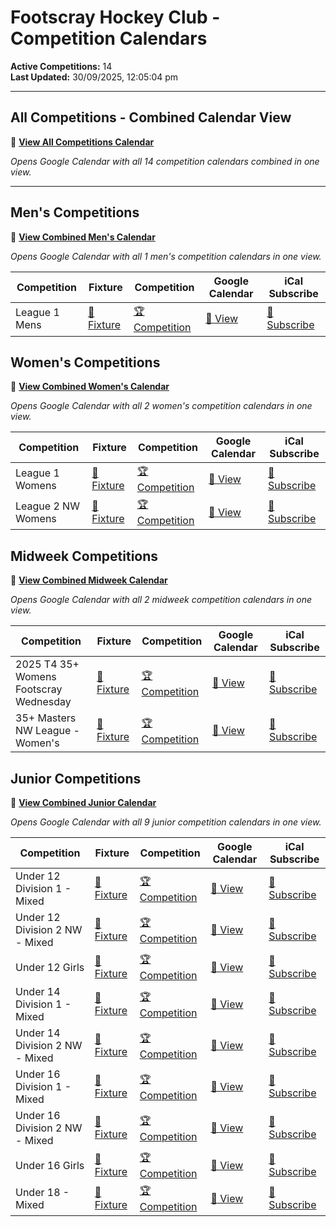 # Footscray Hockey Club - Competition Calendars

**Active Competitions:** 14  
**Last Updated:** 30/09/2025, 12:05:04 pm  

---

## All Competitions - Combined Calendar View

📅 **<a href="https://calendar.google.com/calendar/embed?height=600&wkst=2&ctz=Australia%2FMelbourne&showPrint=0&showTz=0&src=e5b4e34ae8aa71f8f86178b195b908ccdc38cd5694eb4a468b467aa8d67f4f0a%40group.calendar.google.com&src=d1b49e075ba05119dc13e51eba84549f50045b195577beb97286e200dc574dab%40group.calendar.google.com&src=de176a7d8a94cda770a6c10467e10dffc86ac14f6762693b195d002bb13895e1%40group.calendar.google.com&src=a1dd7d3ae24165be6fc0f2c097f3ab3fab127282c078e0fbe9975da4969f2cfb%40group.calendar.google.com&src=15353587bd4dd21c88b7479be13e5daf847d6ed6a834eee0c433d03fe37fcca4%40group.calendar.google.com&src=0c06381c76848567adb2436e32c6705ca890455a25aa8eb54e365ec8cee8ccb7%40group.calendar.google.com&src=d63fae54c2022ba156f0cbdc7d0154f96834c7bcc6c785929330d143cccfd7aa%40group.calendar.google.com&src=66a46ace7c27e5f96e5ac594a62541c742470c490dad18fae266d1aa001517a9%40group.calendar.google.com&src=d0e8ec50cadbb8066baee440e72bfcf7e3abfa0122f5e58211ac3ddd1f6bc772%40group.calendar.google.com&src=9c199f8c15d051e8f7308e6d73d0873279a56857063871ad377e981723b64c7c%40group.calendar.google.com&src=64e8e1fa75c6ea385a79d22b57055333e5587b42078746ee07bf5c92b9b68469%40group.calendar.google.com&src=25fa2cf226e191fa9317e18473156cf97e3a7704c68cc800aecd0d22f862ec5b%40group.calendar.google.com&src=62af74be3c33ecb4259d40e3932de58266765e1918eea5e8eb1aaeabf95eab52%40group.calendar.google.com&src=198a856bffaad81af4ee724b46b689b455c83d53bddb82e9a3f5a085895e8412%40group.calendar.google.com&src=8907e08af2f302907eb1a02984cb644c26d3a7e012b6713d8f1b39823e3980c1%40group.calendar.google.com&color=%23616161&color=%23285F9B&color=%23D50000&color=%23D50000&color=%23008000&color=%23008000&color=%23FF8C00&color=%23FF8C00&color=%23FF8C00&color=%23FF8C00&color=%23FF8C00&color=%23FF8C00&color=%23FF8C00&color=%23FF8C00&color=%23FF8C00" target="_blank">View All Competitions Calendar</a>**

*Opens Google Calendar with all 14 competition calendars combined in one view.*

---

## Men's Competitions

📅 **<a href="https://calendar.google.com/calendar/embed?height=600&wkst=2&ctz=Australia%2FMelbourne&showPrint=0&showTz=0&src=e5b4e34ae8aa71f8f86178b195b908ccdc38cd5694eb4a468b467aa8d67f4f0a%40group.calendar.google.com&src=d1b49e075ba05119dc13e51eba84549f50045b195577beb97286e200dc574dab%40group.calendar.google.com&color=%23616161&color=%23285F9B" target="_blank">View Combined Men's Calendar</a>**

*Opens Google Calendar with all 1 men's competition calendars in one view.*

| Competition | Fixture | Competition | Google Calendar | iCal Subscribe |
|-------------|----------|-------------|----------|----------------|
| League 1 Mens | <a href="https://www.hockeyvictoria.org.au/games/team/23987/375022" target="_blank">🏑 Fixture</a> | <a href="https://www.hockeyvictoria.org.au/games/23987/39698" target="_blank">🏆 Competition</a> | <a href="https://calendar.google.com/calendar/embed?src=d1b49e075ba05119dc13e51eba84549f50045b195577beb97286e200dc574dab%40group.calendar.google.com" target="_blank">📅 View</a> | <a href="https://calendar.google.com/calendar/ical/d1b49e075ba05119dc13e51eba84549f50045b195577beb97286e200dc574dab%40group.calendar.google.com/public/basic.ics" target="_blank">📲 Subscribe</a> |


## Women's Competitions

📅 **<a href="https://calendar.google.com/calendar/embed?height=600&wkst=2&ctz=Australia%2FMelbourne&showPrint=0&showTz=0&src=e5b4e34ae8aa71f8f86178b195b908ccdc38cd5694eb4a468b467aa8d67f4f0a%40group.calendar.google.com&src=de176a7d8a94cda770a6c10467e10dffc86ac14f6762693b195d002bb13895e1%40group.calendar.google.com&src=a1dd7d3ae24165be6fc0f2c097f3ab3fab127282c078e0fbe9975da4969f2cfb%40group.calendar.google.com&color=%23616161&color=%23285F9B&color=%23285F9B" target="_blank">View Combined Women's Calendar</a>**

*Opens Google Calendar with all 2 women's competition calendars in one view.*

| Competition | Fixture | Competition | Google Calendar | iCal Subscribe |
|-------------|----------|-------------|----------|----------------|
| League 1 Womens | <a href="https://www.hockeyvictoria.org.au/games/team/23987/375029" target="_blank">🏑 Fixture</a> | <a href="https://www.hockeyvictoria.org.au/games/23987/39696" target="_blank">🏆 Competition</a> | <a href="https://calendar.google.com/calendar/embed?src=de176a7d8a94cda770a6c10467e10dffc86ac14f6762693b195d002bb13895e1%40group.calendar.google.com" target="_blank">📅 View</a> | <a href="https://calendar.google.com/calendar/ical/de176a7d8a94cda770a6c10467e10dffc86ac14f6762693b195d002bb13895e1%40group.calendar.google.com/public/basic.ics" target="_blank">📲 Subscribe</a> |
| League 2 NW Womens | <a href="https://www.hockeyvictoria.org.au/games/team/23987/375038" target="_blank">🏑 Fixture</a> | <a href="https://www.hockeyvictoria.org.au/games/23987/39699" target="_blank">🏆 Competition</a> | <a href="https://calendar.google.com/calendar/embed?src=a1dd7d3ae24165be6fc0f2c097f3ab3fab127282c078e0fbe9975da4969f2cfb%40group.calendar.google.com" target="_blank">📅 View</a> | <a href="https://calendar.google.com/calendar/ical/a1dd7d3ae24165be6fc0f2c097f3ab3fab127282c078e0fbe9975da4969f2cfb%40group.calendar.google.com/public/basic.ics" target="_blank">📲 Subscribe</a> |


## Midweek Competitions

📅 **<a href="https://calendar.google.com/calendar/embed?height=600&wkst=2&ctz=Australia%2FMelbourne&showPrint=0&showTz=0&src=e5b4e34ae8aa71f8f86178b195b908ccdc38cd5694eb4a468b467aa8d67f4f0a%40group.calendar.google.com&src=15353587bd4dd21c88b7479be13e5daf847d6ed6a834eee0c433d03fe37fcca4%40group.calendar.google.com&src=0c06381c76848567adb2436e32c6705ca890455a25aa8eb54e365ec8cee8ccb7%40group.calendar.google.com&color=%23616161&color=%23008000&color=%23008000" target="_blank">View Combined Midweek Calendar</a>**

*Opens Google Calendar with all 2 midweek competition calendars in one view.*

| Competition | Fixture | Competition | Google Calendar | iCal Subscribe |
|-------------|----------|-------------|----------|----------------|
| 2025 T4 35+ Womens Footscray Wednesday | <a href="https://www.hockeyvictoria.org.au/games/team/24044/376315" target="_blank">🏑 Fixture</a> | <a href="https://www.hockeyvictoria.org.au/games/24044/39773" target="_blank">🏆 Competition</a> | <a href="https://calendar.google.com/calendar/embed?src=15353587bd4dd21c88b7479be13e5daf847d6ed6a834eee0c433d03fe37fcca4%40group.calendar.google.com" target="_blank">📅 View</a> | <a href="https://calendar.google.com/calendar/ical/15353587bd4dd21c88b7479be13e5daf847d6ed6a834eee0c433d03fe37fcca4%40group.calendar.google.com/public/basic.ics" target="_blank">📲 Subscribe</a> |
| 35+ Masters NW League - Women's | <a href="https://www.hockeyvictoria.org.au/games/team/23987/375010" target="_blank">🏑 Fixture</a> | <a href="https://www.hockeyvictoria.org.au/games/23987/39697" target="_blank">🏆 Competition</a> | <a href="https://calendar.google.com/calendar/embed?src=0c06381c76848567adb2436e32c6705ca890455a25aa8eb54e365ec8cee8ccb7%40group.calendar.google.com" target="_blank">📅 View</a> | <a href="https://calendar.google.com/calendar/ical/0c06381c76848567adb2436e32c6705ca890455a25aa8eb54e365ec8cee8ccb7%40group.calendar.google.com/public/basic.ics" target="_blank">📲 Subscribe</a> |


## Junior Competitions

📅 **<a href="https://calendar.google.com/calendar/embed?height=600&wkst=2&ctz=Australia%2FMelbourne&showPrint=0&showTz=0&src=e5b4e34ae8aa71f8f86178b195b908ccdc38cd5694eb4a468b467aa8d67f4f0a%40group.calendar.google.com&src=d63fae54c2022ba156f0cbdc7d0154f96834c7bcc6c785929330d143cccfd7aa%40group.calendar.google.com&src=66a46ace7c27e5f96e5ac594a62541c742470c490dad18fae266d1aa001517a9%40group.calendar.google.com&src=d0e8ec50cadbb8066baee440e72bfcf7e3abfa0122f5e58211ac3ddd1f6bc772%40group.calendar.google.com&src=9c199f8c15d051e8f7308e6d73d0873279a56857063871ad377e981723b64c7c%40group.calendar.google.com&src=64e8e1fa75c6ea385a79d22b57055333e5587b42078746ee07bf5c92b9b68469%40group.calendar.google.com&src=25fa2cf226e191fa9317e18473156cf97e3a7704c68cc800aecd0d22f862ec5b%40group.calendar.google.com&src=62af74be3c33ecb4259d40e3932de58266765e1918eea5e8eb1aaeabf95eab52%40group.calendar.google.com&src=198a856bffaad81af4ee724b46b689b455c83d53bddb82e9a3f5a085895e8412%40group.calendar.google.com&src=8907e08af2f302907eb1a02984cb644c26d3a7e012b6713d8f1b39823e3980c1%40group.calendar.google.com&color=%23616161&color=%23FF8C00&color=%23FF8C00&color=%23FF8C00&color=%23FF8C00&color=%23FF8C00&color=%23FF8C00&color=%23FF8C00&color=%23FF8C00&color=%23FF8C00" target="_blank">View Combined Junior Calendar</a>**

*Opens Google Calendar with all 9 junior competition calendars in one view.*

| Competition | Fixture | Competition | Google Calendar | iCal Subscribe |
|-------------|----------|-------------|----------|----------------|
| Under 12 Division 1 - Mixed | <a href="https://www.hockeyvictoria.org.au/games/team/23988/375065" target="_blank">🏑 Fixture</a> | <a href="https://www.hockeyvictoria.org.au/games/23988/39704" target="_blank">🏆 Competition</a> | <a href="https://calendar.google.com/calendar/embed?src=d63fae54c2022ba156f0cbdc7d0154f96834c7bcc6c785929330d143cccfd7aa%40group.calendar.google.com" target="_blank">📅 View</a> | <a href="https://calendar.google.com/calendar/ical/d63fae54c2022ba156f0cbdc7d0154f96834c7bcc6c785929330d143cccfd7aa%40group.calendar.google.com/public/basic.ics" target="_blank">📲 Subscribe</a> |
| Under 12 Division 2 NW - Mixed | <a href="https://www.hockeyvictoria.org.au/games/team/23988/375077" target="_blank">🏑 Fixture</a> | <a href="https://www.hockeyvictoria.org.au/games/23988/39715" target="_blank">🏆 Competition</a> | <a href="https://calendar.google.com/calendar/embed?src=66a46ace7c27e5f96e5ac594a62541c742470c490dad18fae266d1aa001517a9%40group.calendar.google.com" target="_blank">📅 View</a> | <a href="https://calendar.google.com/calendar/ical/66a46ace7c27e5f96e5ac594a62541c742470c490dad18fae266d1aa001517a9%40group.calendar.google.com/public/basic.ics" target="_blank">📲 Subscribe</a> |
| Under 12 Girls | <a href="https://www.hockeyvictoria.org.au/games/team/23988/375099" target="_blank">🏑 Fixture</a> | <a href="https://www.hockeyvictoria.org.au/games/23988/39708" target="_blank">🏆 Competition</a> | <a href="https://calendar.google.com/calendar/embed?src=d0e8ec50cadbb8066baee440e72bfcf7e3abfa0122f5e58211ac3ddd1f6bc772%40group.calendar.google.com" target="_blank">📅 View</a> | <a href="https://calendar.google.com/calendar/ical/d0e8ec50cadbb8066baee440e72bfcf7e3abfa0122f5e58211ac3ddd1f6bc772%40group.calendar.google.com/public/basic.ics" target="_blank">📲 Subscribe</a> |
| Under 14 Division 1 - Mixed | <a href="https://www.hockeyvictoria.org.au/games/team/23988/375108" target="_blank">🏑 Fixture</a> | <a href="https://www.hockeyvictoria.org.au/games/23988/39705" target="_blank">🏆 Competition</a> | <a href="https://calendar.google.com/calendar/embed?src=9c199f8c15d051e8f7308e6d73d0873279a56857063871ad377e981723b64c7c%40group.calendar.google.com" target="_blank">📅 View</a> | <a href="https://calendar.google.com/calendar/ical/9c199f8c15d051e8f7308e6d73d0873279a56857063871ad377e981723b64c7c%40group.calendar.google.com/public/basic.ics" target="_blank">📲 Subscribe</a> |
| Under 14 Division 2 NW - Mixed | <a href="https://www.hockeyvictoria.org.au/games/team/23988/375119" target="_blank">🏑 Fixture</a> | <a href="https://www.hockeyvictoria.org.au/games/23988/39716" target="_blank">🏆 Competition</a> | <a href="https://calendar.google.com/calendar/embed?src=64e8e1fa75c6ea385a79d22b57055333e5587b42078746ee07bf5c92b9b68469%40group.calendar.google.com" target="_blank">📅 View</a> | <a href="https://calendar.google.com/calendar/ical/64e8e1fa75c6ea385a79d22b57055333e5587b42078746ee07bf5c92b9b68469%40group.calendar.google.com/public/basic.ics" target="_blank">📲 Subscribe</a> |
| Under 16 Division 1 - Mixed | <a href="https://www.hockeyvictoria.org.au/games/team/23988/375148" target="_blank">🏑 Fixture</a> | <a href="https://www.hockeyvictoria.org.au/games/23988/39706" target="_blank">🏆 Competition</a> | <a href="https://calendar.google.com/calendar/embed?src=25fa2cf226e191fa9317e18473156cf97e3a7704c68cc800aecd0d22f862ec5b%40group.calendar.google.com" target="_blank">📅 View</a> | <a href="https://calendar.google.com/calendar/ical/25fa2cf226e191fa9317e18473156cf97e3a7704c68cc800aecd0d22f862ec5b%40group.calendar.google.com/public/basic.ics" target="_blank">📲 Subscribe</a> |
| Under 16 Division 2 NW - Mixed | <a href="https://www.hockeyvictoria.org.au/games/team/23988/375159" target="_blank">🏑 Fixture</a> | <a href="https://www.hockeyvictoria.org.au/games/23988/39717" target="_blank">🏆 Competition</a> | <a href="https://calendar.google.com/calendar/embed?src=62af74be3c33ecb4259d40e3932de58266765e1918eea5e8eb1aaeabf95eab52%40group.calendar.google.com" target="_blank">📅 View</a> | <a href="https://calendar.google.com/calendar/ical/62af74be3c33ecb4259d40e3932de58266765e1918eea5e8eb1aaeabf95eab52%40group.calendar.google.com/public/basic.ics" target="_blank">📲 Subscribe</a> |
| Under 16 Girls | <a href="https://www.hockeyvictoria.org.au/games/team/23988/375174" target="_blank">🏑 Fixture</a> | <a href="https://www.hockeyvictoria.org.au/games/23988/39710" target="_blank">🏆 Competition</a> | <a href="https://calendar.google.com/calendar/embed?src=198a856bffaad81af4ee724b46b689b455c83d53bddb82e9a3f5a085895e8412%40group.calendar.google.com" target="_blank">📅 View</a> | <a href="https://calendar.google.com/calendar/ical/198a856bffaad81af4ee724b46b689b455c83d53bddb82e9a3f5a085895e8412%40group.calendar.google.com/public/basic.ics" target="_blank">📲 Subscribe</a> |
| Under 18 - Mixed | <a href="https://www.hockeyvictoria.org.au/games/team/23988/375182" target="_blank">🏑 Fixture</a> | <a href="https://www.hockeyvictoria.org.au/games/23988/39707" target="_blank">🏆 Competition</a> | <a href="https://calendar.google.com/calendar/embed?src=8907e08af2f302907eb1a02984cb644c26d3a7e012b6713d8f1b39823e3980c1%40group.calendar.google.com" target="_blank">📅 View</a> | <a href="https://calendar.google.com/calendar/ical/8907e08af2f302907eb1a02984cb644c26d3a7e012b6713d8f1b39823e3980c1%40group.calendar.google.com/public/basic.ics" target="_blank">📲 Subscribe</a> |

